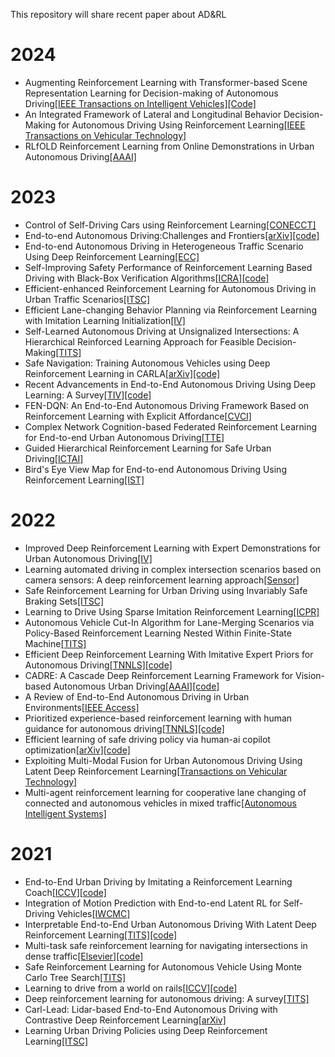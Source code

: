 This repository will share recent paper about AD&amp;RL
# 2024
  - Augmenting Reinforcement Learning with Transformer-based Scene Representation Learning for Decision-making of Autonomous Driving[[IEEE Transactions on Intelligent Vehicles]](https://ieeexplore.ieee.org/abstract/document/10458341)[[Code]](https://github.com/georgeliu233/Scene-Rep-Transformer)
  - An Integrated Framework of Lateral and Longitudinal Behavior Decision-Making for Autonomous Driving Using Reinforcement Learning[[IEEE Transactions on Vehicular Technology]](https://ieeexplore.ieee.org/abstract/document/10472707)
  - RLfOLD Reinforcement Learning from Online Demonstrations in Urban Autonomous Driving[[AAAI]](https://ojs.aaai.org/index.php/AAAI/article/view/29049)
# 2023
  - Control of Self-Driving Cars using Reinforcement Learning[[CONECCT]](https://ieeexplore.ieee.org/abstract/document/10234763)
  - End-to-end Autonomous Driving:Challenges and Frontiers[[arXiv]](https://arxiv.org/abs/2306.16927)[[code]](https://github.com/OpenDriveLab/End-to-end-Autonomous-Driving)
  - End-to-end Autonomous Driving in Heterogeneous Traffic Scenario Using Deep Reinforcement Learning[[ECC]](https://ieeexplore.ieee.org/abstract/document/10178245)
  - Self-Improving Safety Performance of Reinforcement Learning Based Driving with Black-Box Verification Algorithms[[ICRA]](https://ieeexplore.ieee.org/abstract/document/10160883)[[code]](https://github.com/data-and-decision-lab/self-improving-RL)
  - Efficient-enhanced Reinforcement Learning for Autonomous Driving in Urban Traffic Scenarios[[ITSC]](https://ieeexplore.ieee.org/abstract/document/10422557)
  - Efficient Lane-changing Behavior Planning via Reinforcement Learning with Imitation Learning Initialization[[IV]](https://ieeexplore.ieee.org/abstract/document/10186577)
  - Self-Learned Autonomous Driving at Unsignalized Intersections: A Hierarchical Reinforced Learning Approach for Feasible Decision-Making[[TITS]](https://ieeexplore.ieee.org/document/10159573)
  - Safe Navigation: Training Autonomous Vehicles using Deep Reinforcement Learning in CARLA[[arXiv]](https://arxiv.org/abs/2311.10735)[[code]](https://github.com/Tejas-Deo/Safe-Navigation-Training-Autonomous-Vehicles-using-Deep-Reinforcement-Learning-in-CARLA)
  - Recent Advancements in End-to-End Autonomous Driving Using Deep Learning: A Survey[[TIV]](https://ieeexplore.ieee.org/abstract/document/10258330)[[code]](https://github.com/Pranav-chib/End-to-End-Autonomous-Driving)
  - FEN-DQN: An End-to-End Autonomous Driving Framework Based on Reinforcement Learning with Explicit Affordance[[CVCI]](https://ieeexplore.ieee.org/document/10397338)
  - Complex Network Cognition-based Federated Reinforcement Learning for End-to-end Urban Autonomous Driving[[TTE]](https://ieeexplore.ieee.org/document/10316275)
  - Guided Hierarchical Reinforcement Learning for Safe Urban Driving[[ICTAI]](https://ieeexplore.ieee.org/document/10356414)
  - Bird's Eye View Map for End-to-end Autonomous Driving Using Reinforcement Learning[[IST]](https://ieeexplore.ieee.org/document/10355730)
# 2022
  - Improved Deep Reinforcement Learning with Expert Demonstrations for Urban Autonomous Driving[[IV]](https://ieeexplore.ieee.org/document/9827073)
  - Learning automated driving in complex intersection scenarios based on camera sensors: A deep reinforcement learning approach[[Sensor]](https://ieeexplore.ieee.org/abstract/document/9694607)
  - Safe Reinforcement Learning for Urban Driving using Invariably Safe Braking Sets[[ITSC]](https://ieeexplore.ieee.org/document/9922166)
  - Learning to Drive Using Sparse Imitation Reinforcement Learning[[ICPR]](https://ieeexplore.ieee.org/document/9956121)
  - Autonomous Vehicle Cut-In Algorithm for Lane-Merging Scenarios via Policy-Based Reinforcement Learning Nested Within Finite-State Machine[[TITS]](https://ieeexplore.ieee.org/document/9729796)
  - Efficient Deep Reinforcement Learning With Imitative Expert Priors for Autonomous Driving[[TNNLS]](https://ieeexplore.ieee.org/document/9694460)[[code]](https://github.com/MCZhi/Expert-Prior-RL)
  - CADRE: A Cascade Deep Reinforcement Learning Framework for Vision-based Autonomous Urban Driving[[AAAI]](https://ojs.aaai.org/index.php/AAAI/article/view/20259)[[code]](https://github.com/BIT-MCS/Cadre)
  - A Review of End-to-End Autonomous Driving in Urban Environments[[IEEE Access]](https://ieeexplore.ieee.org/document/9832636)
  - Prioritized experience-based reinforcement learning with human guidance for autonomous driving[[TNNLS]](https://ieeexplore.ieee.org/document/9793564)[[code]](https://github.com/wujingda/Prioritized-Human-in-the-loop-End-to-end-Autonomous-Driving)
  - Efficient learning of safe driving policy via human-ai copilot optimization[[arXiv]](https://arxiv.org/abs/2202.10341)[[code]](https://github.com/decisionforce/HACO)
  - Exploiting Multi-Modal Fusion for Urban Autonomous Driving Using Latent Deep Reinforcement Learning[[Transactions on Vehicular Technology]](https://ieeexplore.ieee.org/abstract/document/9934803)
  - Multi-agent reinforcement learning for cooperative lane changing of connected and autonomous vehicles in mixed traffic[[Autonomous Intelligent Systems]](https://link.springer.com/article/10.1007/s43684-022-00023-5)
# 2021
  - End-to-End Urban Driving by Imitating a Reinforcement Learning Coach[[ICCV]](https://openaccess.thecvf.com/content/ICCV2021/html/Zhang_End-to-End_Urban_Driving_by_Imitating_a_Reinforcement_Learning_Coach_ICCV_2021_paper.html)[[code]](https://github.com/zhejz/carla-roach)
  - Integration of Motion Prediction with End-to-end Latent RL for Self-Driving Vehicles[[IWCMC]](https://ieeexplore.ieee.org/document/9498581)
  - Interpretable End-to-End Urban Autonomous Driving With Latent Deep Reinforcement Learning[[TITS]](https://ieeexplore.ieee.org/abstract/document/9346000)[[code]](https://github.com/cjy1992/interp-e2e-driving)
  - Multi-task safe reinforcement learning for navigating intersections in dense traffic[[Elsevier]](https://www.sciencedirect.com/science/article/abs/pii/S0016003222004549)[[code]](https://github.com/liuyuqi123/SAT)
  - Safe Reinforcement Learning for Autonomous Vehicle Using Monte Carlo Tree Search[[TITS]](https://ieeexplore.ieee.org/document/9376709)
  - Learning to drive from a world on rails[[ICCV]](https://openaccess.thecvf.com/content/ICCV2021/html/Chen_Learning_To_Drive_From_a_World_on_Rails_ICCV_2021_paper.html)[[code]](https://github.com/dotchen/WorldOnRails)
  - Deep reinforcement learning for autonomous driving: A survey[[TITS]](https://ieeexplore.ieee.org/document/9351818)
  - Carl-Lead: Lidar-based End-to-End Autonomous Driving with Contrastive Deep Reinforcement Learning[[arXiv]](https://arxiv.org/abs/2109.08473)
  - Learning Urban Driving Policies using Deep Reinforcement Learning[[ITSC]](https://ieeexplore.ieee.org/abstract/document/9564412)
